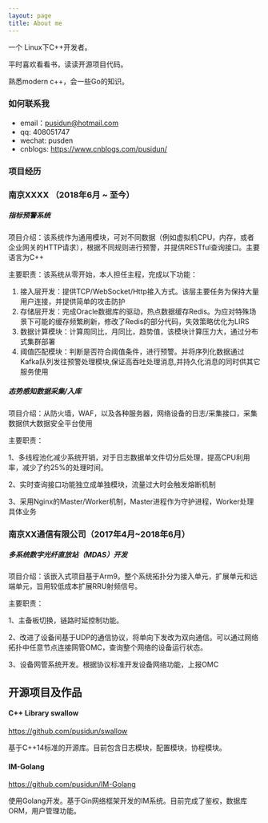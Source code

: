 ```yaml
---
layout: page
title: About me
---
```


一个 Linux下C++开发者。

平时喜欢看看书，读读开源项目代码。

熟悉modern c++，会一些Go的知识。


### 如何联系我

- email：pusidun@hotmail.com
- qq: 408051747
- wechat: pusden
- cnblogs: https://www.cnblogs.com/pusidun/
 
### 项目经历

### 南京XXXX （2018年6月 ~ 至今）

##### 指标预警系统

项目介绍：该系统作为通用模块，可对不同数据（例如虚拟机CPU，内存，或者企业网关的HTTP请求），根据不同规则进行预警，并提供RESTful查询接口。主要语言为C++

主要职责：该系统从零开始，本人担任主程，完成以下功能：

1. 接入层开发：提供TCP/WebSocket/Http接入方式。该层主要任务为保持大量用户连接，并提供简单的攻击防护
2. 存储层开发：完成Oracle数据库的驱动，热点数据缓存Redis。为应对特殊场景下可能的缓存频繁刷新，修改了Redis的部分代码，失效策略优化为LIRS
3. 数据计算模块：计算周同比，月同比，趋势值，该模块计算压力大，通过分布式集群部署
4. 阈值匹配模块：判断是否符合阈值条件，进行预警。并将序列化数据通过Kafka队列发往预警处理模块,保证高吞吐处理消息,并持久化消息的同时供其它服务使用

##### 态势感知数据采集/入库

项目介绍：从防火墙，WAF，以及各种服务器，网络设备的日志/采集接口，采集数据供大数据安全平台使用

主要职责：

1、多线程池化减少系统开销，对于日志数据单文件切分后处理，提高CPU利用率，减少了约25%的处理时间。

2、实时查询接口功能独立成单独模块，流量过大时会触发熔断机制

3、采用Nginx的Master/Worker机制，Master进程作为守护进程，Worker处理具体业务

### 南京XX通信有限公司（2017年4月~2018年6月）

##### 多系统数字光纤直放站（MDAS）开发

项目介绍：该嵌入式项目基于Arm9。整个系统拓扑分为接入单元，扩展单元和远端单元，旨用较低成本扩展RRU射频信号。

主要职责：

1、主备板切换，链路时延控制功能。

2、改进了设备间基于UDP的通信协议，将单向下发改为双向通信。可以通过网络拓扑中任意节点连接网管OMC，查询整个网络的设备运行状态。

3、设备网管系统开发。根据协议标准开发设备网络功能，上报OMC

## 开源项目及作品

#### C++ Library swallow

<https://github.com/pusidun/swallow>

基于C++14标准的开源库。目前包含日志模块，配置模块，协程模块。

#### IM-Golang

<https://github.com/pusidun/IM-Golang>

使用Golang开发。基于Gin网络框架开发的IM系统。目前完成了鉴权，数据库ORM，用户管理功能。

